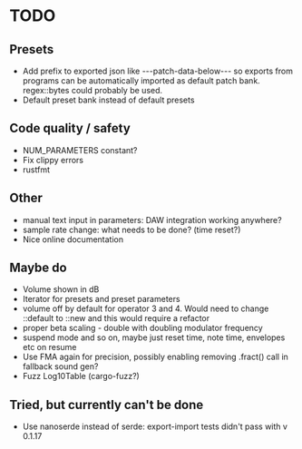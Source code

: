 # TODO

## Presets

* Add prefix to exported json like ---patch-data-below--- so exports from
  programs can be automatically imported as default patch bank. regex::bytes
  could probably be used.
* Default preset bank instead of default presets

## Code quality / safety

* NUM_PARAMETERS constant?
* Fix clippy errors
* rustfmt

## Other

* manual text input in parameters: DAW integration working anywhere?
* sample rate change: what needs to be done? (time reset?)
* Nice online documentation

## Maybe do

* Volume shown in dB
* Iterator for presets and preset parameters
* volume off by default for operator 3 and 4. Would need to change ::default to ::new and this would require a refactor
* proper beta scaling - double with doubling modulator frequency
* suspend mode and so on, maybe just reset time, note time, envelopes etc on resume
* Use FMA again for precision, possibly enabling removing .fract() call
  in fallback sound gen?
* Fuzz Log10Table (cargo-fuzz?)

## Tried, but currently can't be done

* Use nanoserde instead of serde: export-import tests didn't pass with v 0.1.17